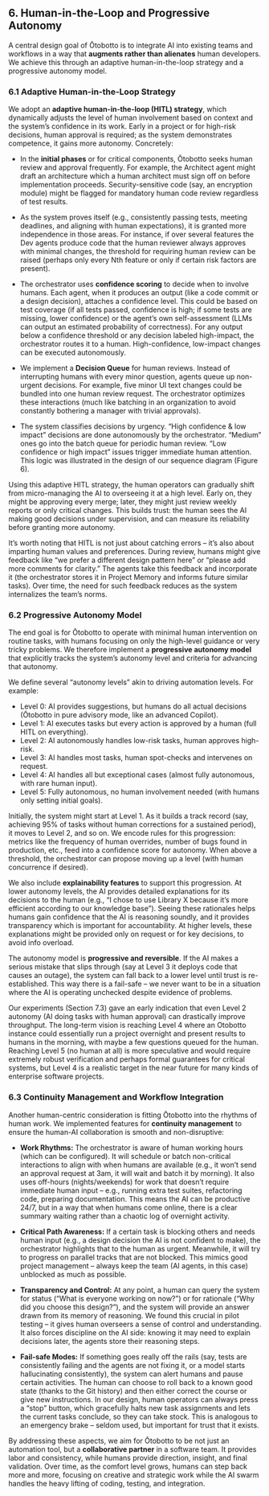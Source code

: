 ## 6. Human-in-the-Loop and Progressive Autonomy

A central design goal of Ōtobotto is to integrate AI into existing teams and workflows in a way that **augments rather than alienates** human developers. We achieve this through an adaptive human-in-the-loop strategy and a progressive autonomy model.

### 6.1 Adaptive Human-in-the-Loop Strategy

We adopt an **adaptive human-in-the-loop (HITL) strategy**, which dynamically adjusts the level of human involvement based on context and the system’s confidence in its work. Early in a project or for high-risk decisions, human approval is required; as the system demonstrates competence, it gains more autonomy. Concretely:

- In the **initial phases** or for critical components, Ōtobotto seeks human review and approval frequently. For example, the Architect agent might draft an architecture which a human architect must sign off on before implementation proceeds. Security-sensitive code (say, an encryption module) might be flagged for mandatory human code review regardless of test results.

- As the system proves itself (e.g., consistently passing tests, meeting deadlines, and aligning with human expectations), it is granted more independence in those areas. For instance, if over several features the Dev agents produce code that the human reviewer always approves with minimal changes, the threshold for requiring human review can be raised (perhaps only every Nth feature or only if certain risk factors are present).

- The orchestrator uses **confidence scoring** to decide when to involve humans. Each agent, when it produces an output (like a code commit or a design decision), attaches a confidence level. This could be based on test coverage (if all tests passed, confidence is high; if some tests are missing, lower confidence) or the agent’s own self-assessment (LLMs can output an estimated probability of correctness). For any output below a confidence threshold or any decision labeled high-impact, the orchestrator routes it to a human. High-confidence, low-impact changes can be executed autonomously.

- We implement a **Decision Queue** for human reviews. Instead of interrupting humans with every minor question, agents queue up non-urgent decisions. For example, five minor UI text changes could be bundled into one human review request. The orchestrator optimizes these interactions (much like batching in an organization to avoid constantly bothering a manager with trivial approvals).

- The system classifies decisions by urgency. “High confidence & low impact” decisions are done autonomously by the orchestrator. “Medium” ones go into the batch queue for periodic human review. “Low confidence or high impact” issues trigger immediate human attention. This logic was illustrated in the design of our sequence diagram (Figure 6).

Using this adaptive HITL strategy, the human operators can gradually shift from micro-managing the AI to overseeing it at a high level. Early on, they might be approving every merge; later, they might just review weekly reports or only critical changes. This builds trust: the human sees the AI making good decisions under supervision, and can measure its reliability before granting more autonomy.

It’s worth noting that HITL is not just about catching errors – it’s also about imparting human values and preferences. During review, humans might give feedback like “we prefer a different design pattern here” or “please add more comments for clarity.” The agents take this feedback and incorporate it (the orchestrator stores it in Project Memory and informs future similar tasks). Over time, the need for such feedback reduces as the system internalizes the team’s norms.

### 6.2 Progressive Autonomy Model

The end goal is for Ōtobotto to operate with minimal human intervention on routine tasks, with humans focusing on only the high-level guidance or very tricky problems. We therefore implement a **progressive autonomy model** that explicitly tracks the system’s autonomy level and criteria for advancing that autonomy.

We define several “autonomy levels” akin to driving automation levels. For example:

- Level 0: AI provides suggestions, but humans do all actual decisions (Ōtobotto in pure advisory mode, like an advanced Copilot).
- Level 1: AI executes tasks but every action is approved by a human (full HITL on everything).
- Level 2: AI autonomously handles low-risk tasks, human approves high-risk.
- Level 3: AI handles most tasks, human spot-checks and intervenes on request.
- Level 4: AI handles all but exceptional cases (almost fully autonomous, with rare human input).
- Level 5: Fully autonomous, no human involvement needed (with humans only setting initial goals).

Initially, the system might start at Level 1. As it builds a track record (say, achieving 95% of tasks without human corrections for a sustained period), it moves to Level 2, and so on. We encode rules for this progression: metrics like the frequency of human overrides, number of bugs found in production, etc., feed into a confidence score for autonomy. When above a threshold, the orchestrator can propose moving up a level (with human concurrence if desired).

We also include **explainability features** to support this progression. At lower autonomy levels, the AI provides detailed explanations for its decisions to the human (e.g., “I chose to use Library X because it’s more efficient according to our knowledge base”). Seeing these rationales helps humans gain confidence that the AI is reasoning soundly, and it provides transparency which is important for accountability. At higher levels, these explanations might be provided only on request or for key decisions, to avoid info overload.

The autonomy model is **progressive and reversible**. If the AI makes a serious mistake that slips through (say at Level 3 it deploys code that causes an outage), the system can fall back to a lower level until trust is re-established. This way there is a fail-safe – we never want to be in a situation where the AI is operating unchecked despite evidence of problems.

Our experiments (Section 7.3) gave an early indication that even Level 2 autonomy (AI doing tasks with human approval) can drastically improve throughput. The long-term vision is reaching Level 4 where an Otobotto instance could essentially run a project overnight and present results to humans in the morning, with maybe a few questions queued for the human. Reaching Level 5 (no human at all) is more speculative and would require extremely robust verification and perhaps formal guarantees for critical systems, but Level 4 is a realistic target in the near future for many kinds of enterprise software projects.

### 6.3 Continuity Management and Workflow Integration

Another human-centric consideration is fitting Ōtobotto into the rhythms of human work. We implemented features for **continuity management** to ensure the human-AI collaboration is smooth and non-disruptive:

- **Work Rhythms:** The orchestrator is aware of human working hours (which can be configured). It will schedule or batch non-critical interactions to align with when humans are available (e.g., it won’t send an approval request at 3am, it will wait and batch it by morning). It also uses off-hours (nights/weekends) for work that doesn’t require immediate human input – e.g., running extra test suites, refactoring code, preparing documentation. This means the AI can be productive 24/7, but in a way that when humans come online, there is a clear summary waiting rather than a chaotic log of overnight activity.

- **Critical Path Awareness:** If a certain task is blocking others and needs human input (e.g., a design decision the AI is not confident to make), the orchestrator highlights that to the human as urgent. Meanwhile, it will try to progress on parallel tracks that are not blocked. This mimics good project management – always keep the team (AI agents, in this case) unblocked as much as possible.

- **Transparency and Control:** At any point, a human can query the system for status (“What is everyone working on now?”) or for rationale (“Why did you choose this design?”), and the system will provide an answer drawn from its memory of reasoning. We found this crucial in pilot testing – it gives human overseers a sense of control and understanding. It also forces discipline on the AI side: knowing it may need to explain decisions later, the agents store their reasoning steps.

- **Fail-safe Modes:** If something goes really off the rails (say, tests are consistently failing and the agents are not fixing it, or a model starts hallucinating consistently), the system can alert humans and pause certain activities. The human can choose to roll back to a known good state (thanks to the Git history) and then either correct the course or give new instructions. In our design, human operators can always press a “stop” button, which gracefully halts new task assignments and lets the current tasks conclude, so they can take stock. This is analogous to an emergency brake – seldom used, but important for trust that it exists.

By addressing these aspects, we aim for Ōtobotto to be not just an automation tool, but a **collaborative partner** in a software team. It provides labor and consistency, while humans provide direction, insight, and final validation. Over time, as the comfort level grows, humans can step back more and more, focusing on creative and strategic work while the AI swarm handles the heavy lifting of coding, testing, and integration.

